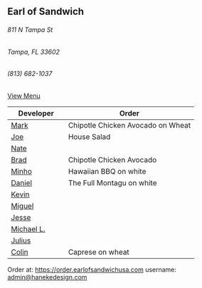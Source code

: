 ## Earl of Sandwich
###### 811 N Tampa St
###### Tampa, FL 33602
###### (813) 682-1037

[View Menu](https://www.earlofsandwichusa.com/menu/)

Developer     | Order
--------------|---------------------
[Mark](http://github.com/mark-smithtb)              | Chipotle Chicken Avocado on Wheat
[Joe](https://github.com/Montchat)                  | House Salad
[Nate](https://github.com/thunemn)                  | 
[Brad](https://github.com/bself)                    | Chipotle Chicken Avocado
[Minho](https://github.com/minhochoi)               | Hawaiian BBQ on white
[Daniel](https://github.come/dtartaglia)            | The Full Montagu on white
[Kevin]()                                           | 
[Miguel](https://github.com/MiguelBrito1086)        |         
[Jesse](https://github.com/jessecurry)              | 
[Michael L.]()                                      | 
[Julius](https://github.com/jbzozowski)             | 
[Colin](https://github.com/ColinFendrick)           | Caprese on wheat


Order at: https://order.earlofsandwichusa.com
username: admin@hanekedesign.com
